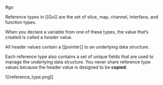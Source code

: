#go 

Reference types in [[Go]] are the set of slice, map, channel, interface, and function types. 

When you declare a variable from one of these types, the value that’s created is called a _header_ value. 

All header values contain a [[pointer]] to an underlying data structure. 

Each reference type also contains a set of unique fields that are used to manage the underlying data structure. You never share reference type values because the header value is designed to be **copied**. 

![[reference_type.png]]